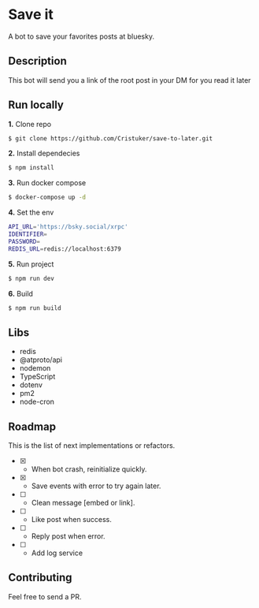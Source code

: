 # Save it

A bot to save your favorites posts at bluesky.

## Description

This bot will send you a link of the root post in your DM for you read it later

## Run locally

**1.** Clone repo

```bash
$ git clone https://github.com/Cristuker/save-to-later.git
```

**2.** Install dependecies

```bash
$ npm install
```
**3.** Run docker compose

```bash
$ docker-compose up -d
```

**4.** Set the env

```bash
API_URL='https://bsky.social/xrpc'
IDENTIFIER=
PASSWORD=
REDIS_URL=redis://localhost:6379
```

**5.** Run project

```bash
$ npm run dev
```

**6.** Build

```bash
$ npm run build 
```

## Libs

* redis
* @atproto/api
* nodemon
* TypeScript
* dotenv
* pm2
* node-cron


## Roadmap

This is the list of next implementations or refactors.

- [x] - When bot crash, reinitialize quickly.
- [x] - Save events with error to try again later.
- [ ] - Clean message [embed or link].
- [ ] - Like post when success.
- [ ] - Reply post when error.
- [ ] - Add log service

## Contributing

Feel free to send a PR.

